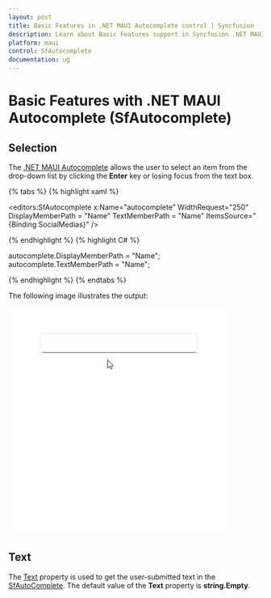 ```yaml
---
layout: post
title: Basic Features in .NET MAUI Autocomplete control | Syncfusion
description: Learn about Basic Features support in Syncfusion .NET MAUI Autocomplete (SfAutocomplete) control and more.
platform: maui
control: SfAutocomplete
documentation: ug
---
```


# Basic Features with .NET MAUI Autocomplete (SfAutocomplete)

## Selection

The [.NET MAUI Autocomplete](https://help.syncfusion.com/cr/maui/Syncfusion.Maui.Inputs.SfAutocomplete.html) allows the user to select an item from the drop-down list by clicking the **Enter** key or losing focus from the text box.

{% tabs %}
{% highlight xaml %}

<editors:SfAutocomplete x:Name="autocomplete"
                        WidthRequest="250"
                        DisplayMemberPath = "Name"
                        TextMemberPath = "Name"
                        ItemsSource="{Binding SocialMedias}" />

{% endhighlight %}
{% highlight C# %}

autocomplete.DisplayMemberPath = "Name";
autocomplete.TextMemberPath = "Name";

{% endhighlight %}
{% endtabs %}

The following image illustrates the output:

![.NET MAUI Autocomplete with single selection mode](Images/GettingStarted/SingleSelection.gif)

## Text

The [Text](https://help.syncfusion.com/cr/maui/Syncfusion.Maui.Inputs.DropDownControls.DropDownListBase.html#Syncfusion_Maui_Inputs_DropDownControls_DropDownListBase_Text) property is used to get the user-submitted text in the [SfAutoComplete](https://help.syncfusion.com/cr/maui/Syncfusion.Maui.Inputs.SfAutocomplete.html). The default value of the **Text** property is **string.Empty**.

